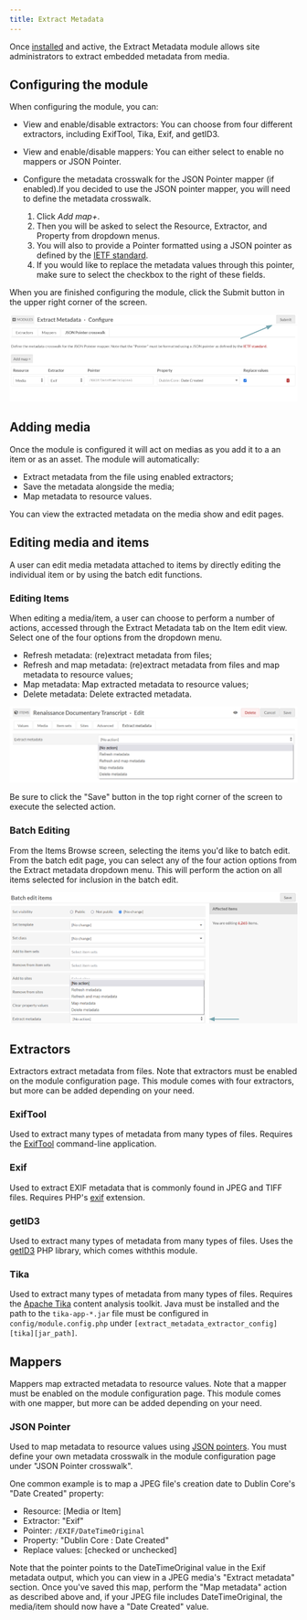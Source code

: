 ```yaml
---
title: Extract Metadata
---
```


Once [installed](index.md#installing-modules) and active, the Extract Metadata module allows site administrators to extract embedded metadata from media. 

## Configuring the module

When configuring the module, you can:
+ View and enable/disable extractors: You can choose from four different extractors, including ExifTool, Tika, Exif, and getID3.
+ View and enable/disable mappers: You can either select to enable no mappers or JSON Pointer.
+ Configure the metadata crosswalk for the JSON Pointer mapper (if enabled).If you decided to use the JSON pointer mapper, you will need to define the metadata crosswalk. 

    1. Click _Add map+_. 
    2. Then you will be asked to select the Resource, Extractor, and Property from dropdown menus.
    3. You will also to provide a Pointer formatted using a JSON pointer as defined by the [IETF standard](https://datatracker.ietf.org/doc/html/rfc6901). 
    4. If you would like to replace the metadata values through this pointer, make sure to select the checkbox to the right of these fields.

When you are finished configuring the module, click the Submit button in the upper right corner of the screen.

![Extract Metadata module configuration view with JSON Pointer crosswalk and submit button indicated](../modules/modulesfiles/extractMetadata_config.png)


## Adding media

Once the module is configured it will act on medias as you add it to a an item or as an asset. The module will automatically:

+ Extract metadata from the file using enabled extractors;
+ Save the metadata alongside the media;
+ Map metadata to resource values.

You can view the extracted metadata on the media show and edit pages.

## Editing media and items

A user can edit media metadata attached to items by directly editing the individual item or by using the batch edit functions. 

### Editing Items
When editing a media/item, a user can choose to perform a number of actions, accessed through the Extract Metadata tab on the Item edit view. Select one of the four options from the dropdown menu.

+ Refresh metadata: (re)extract metadata from files;
+ Refresh and map metadata: (re)extract metadata from files and map metadata to resource values;
+ Map metadata: Map extracted metadata to resource values;
+ Delete metadata: Delete extracted metadata.

![Item edit view with the Extract metadata tab active and the actions dropdown menu open](../modules/modulesfiles/extractMetadata_actions.png)

Be sure to click the "Save" button in the top right corner of the screen to execute the selected action.

### Batch Editing

From the Items Browse screen, selecting the items you'd like to batch edit. From the batch edit page, you can select any of the four action options from the Extract metadata dropdown menu. This will perform the action on all items selected for inclusion in the batch edit. 

![Batch edit view with Extract metadata dropdown open](../modules/modulesfiles/extractMetadata_batchEdit.png)


## Extractors

Extractors extract metadata from files. Note that extractors must be enabled on the module configuration page. This module comes with four extractors, but more can be added depending on your need.

### ExifTool

Used to extract many types of metadata from many types of files. Requires the [ExifTool](https://exiftool.org/) command-line application.

### Exif

Used to extract EXIF metadata that is commonly found in JPEG and TIFF files. Requires PHP's [exif](https://www.php.net/manual/en/book.exif.php) extension.

### getID3

Used to extract many types of metadata from many types of files. Uses the [getID3](https://github.com/JamesHeinrich/getID3) PHP library, which comes withthis module.
 
### Tika

Used to extract many types of metadata from many types of files. Requires the [Apache Tika](https://tika.apache.org/) content analysis toolkit. Java must be installed and the path to the `tika-app-*.jar` file must be configured in `config/module.config.php` under `[extract_metadata_extractor_config][tika][jar_path]`.

## Mappers

Mappers map extracted metadata to resource values. Note that a mapper must be enabled on the module configuration page. This module comes with one mapper, but more can be added depending on your need.

### JSON Pointer

Used to map metadata to resource values using [JSON pointers](https://datatracker.ietf.org/doc/html/rfc6901). You must define your own metadata crosswalk in the module configuration page under "JSON Pointer crosswalk".

One common example is to map a JPEG file's creation date to Dublin Core's "Date Created" property:
+ Resource: [Media or Item]
+ Extractor: "Exif"
+ Pointer: `/EXIF/DateTimeOriginal`
+ Property: "Dublin Core : Date Created"
+ Replace values: [checked or unchecked]

Note that the pointer points to the DateTimeOriginal value in the Exif metadata output, which you can view in a JPEG media's "Extract metadata" section. Once you've saved this map, perform the "Map metadata" action as described above and, if your JPEG file includes DateTimeOriginal, the media/item should now have a "Date Created" value.
